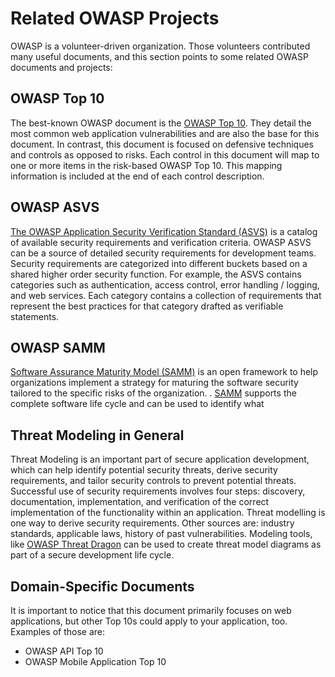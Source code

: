 # Related OWASP Projects

OWASP is a volunteer-driven organization. Those volunteers contributed many useful documents, and this section points to some related OWASP documents and projects:

## OWASP Top 10

The best-known OWASP document is the [OWASP Top 10](https://owasp.org/Top10/). They detail the most common web application vulnerabilities and are also the base for this document. In contrast, this document is focused on defensive techniques and controls as opposed to risks. Each control in this document will map to one or more items in the risk-based OWASP Top 10. This mapping information is included at the end of each control description.

## OWASP ASVS

[The OWASP Application Security Verification Standard (ASVS)](https://owasp.org/www-project-application-security-verification-standard/) is a catalog of available security requirements and verification criteria. OWASP ASVS can be a source of detailed security requirements for development teams. Security requirements are categorized into different buckets based on a shared higher order security function. For example, the ASVS contains categories such as authentication, access control, error handling / logging, and web services. Each category contains a collection of requirements that represent the best practices for that category drafted as verifiable statements.

## OWASP SAMM

[Software Assurance Maturity Model (SAMM)](https://www.opensamm.org/) is an open framework to help organizations implement a strategy for maturing the software security tailored to the specific risks of the organization. . [SAMM](https://owaspsamm.org/about/) supports the complete software life cycle and can be used to identify what

## Threat Modeling in General

Threat Modeling is an important part of secure application development, which can help identify potential security threats, derive security requirements, and tailor security controls to prevent potential threats. Successful use of security requirements involves four steps: discovery, documentation, implementation, and verification of the correct implementation of the functionality within an application. Threat modelling is one way to derive security requirements. Other sources are: industry standards, applicable laws, history of past vulnerabilities. Modeling tools, like [OWASP Threat Dragon](https://owasp.org/www-project-threat-dragon/) can be used to create threat model diagrams as part of a secure development life cycle.

## Domain-Specific Documents

It is important to notice that this document primarily focuses on web applications, but other Top 10s could apply to your application, too. Examples of those are:

- OWASP API Top 10
- OWASP Mobile Application Top 10
